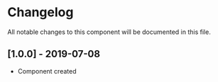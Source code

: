 # Changelog
All notable changes to this component will be documented in this file.

## [1.0.0] - 2019-07-08
- Component created
